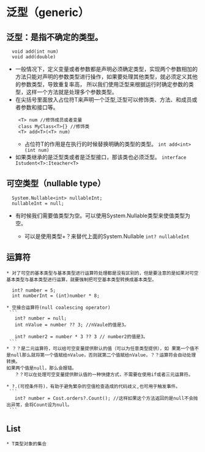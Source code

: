 # 泛型（generic）
  ## 泛型：是指不确定的类型。
  ```
    void add(int num) 
    void add(double)
  ```
   * 一般情况下，定义变量或者参数都是声明必须确定类型，实现两个参数相加的方法只能对声明的参数类型进行操作，如果要处理其他类型，就必须定义其他的参数类型，导致重复率高，
     所以我们使用泛型来根据运行时确定参数的类型，这样一个方法就是处理多个参数类型。
   * 在尖括号里面放入占位符T来声明一个泛型,泛型可以修饰类、方法、和成员或者参数和接口等。
     ```
      <T> num //修饰成员或者变量
      class MyClass<T>{} //修饰类
      <T> add<T>(<T> num)
     ```
     * 占位符T的作用是在执行的时候替换明确的类型的类型。
     ```int add<int>(int num)```
   * 如果类继承的是泛型类或者是泛型接口，那该类也必须泛型。
     ``` interface Istudent<T>:Iteacher<T> ```

  ## 可空类型（nullable type）
  ```
    System.Nullable<int> nullableInt; 
    nullableInt = null;  
  ```
   * 有时候我们需要值类型为空。可以使用System.Nullable<T>类型来使值类型为空。
     * 可以是使用类型+？来替代上面的System.Nullable
      ```int? nullableInt```
    

  ## 运算符
    * 对了可空的基本类型与基本类型进行运算符处理都是没有区别的，但是要注意的是如果对可空基本类型与基本类型进行运算，就要强制把可空基本类型转换成基本类型。
  ```
    int? number = 5;
    int numberInt = (int)number * 8;
  ```
     
    * 空接合运算符(null coalescing operator)
     ```
       int? number = null;
       int nValue = number ?? 3; //nVaule的值是3。

       int? number2 = number * 3 ?? 3 // number2的值是3。
     ```
    * ？？是二元运算符，可以给可空变量提供默认的值（可以为任意类型提供），如 果第一个值不是null那么就将第一个值赋给nValue，否则就第二个值赋给nValue，？？运算符会自动处理转换。
    如果两个值是null，那么会报错。
       ？？可以在处理可空变量提供默认值的一种快捷方式，不需要在使用if或者三元运算符。
     
    * ?.(可控条件符)，有助于避免繁杂的空值检查造成的代码歧义,也可用于触发事件。
     ```
       int? number = Cost.orders?.Count(); //这样如果这个方法返回的是null不会抛出异常，会将Count设为null。
     ```
 ## List<T> 
    * T类型对象的集合
